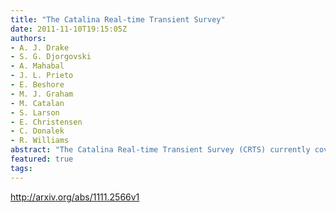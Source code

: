 ```yaml
---
title: "The Catalina Real-time Transient Survey"
date: 2011-11-10T19:15:05Z
authors:
- A. J. Drake
- S. G. Djorgovski
- A. Mahabal
- J. L. Prieto
- E. Beshore
- M. J. Graham
- M. Catalan
- S. Larson
- E. Christensen
- C. Donalek
- R. Williams
abstract: "The Catalina Real-time Transient Survey (CRTS) currently covers 33,000 deg^2 of the sky in search of transient astrophysical events, with time baselines ranging from 10 minutes to ~7 years. Data provided by the Catalina Sky Survey provides an unequaled baseline against which >4,000 unique optical transient events have been discovered and openly published in real-time. Here we highlight some of the discoveries of CRTS."
featured: true
tags:
---
```

http://arxiv.org/abs/1111.2566v1
